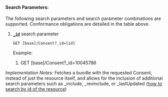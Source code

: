 #### Search Parameters:

The following search parameters and search parameter combinations are supported. Conformance obligations are detailed in the table above.

1. **[`_id`](https://hl7.org/fhir/R4/Consent.html#search)** search parameter

    `GET [base]/Consent?_id=[id]`

    Example:
    
      1. GET [base]/Consent?_id=10045786

  *Implementation Notes:* Fetches a bundle with the requested Consent, instead of just the resource itself, and allows for the inclusion of additional search parameters such as _include, _revinclude, or _lastUpdated ([how to search by id of the resource](https://hl7.org/fhir/r4/search.html#id))
